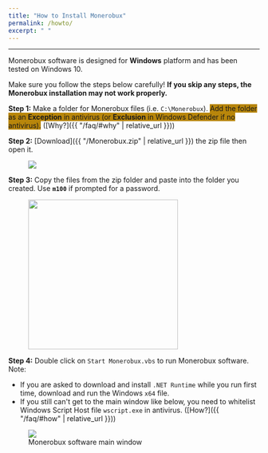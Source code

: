 ```yaml
---
title: "How to Install Monerobux"
permalink: /howto/
excerpt: " "
---
```

***

Monerobux software is designed for **Windows** platform and has been tested on Windows 10.  

Make sure you follow the steps below carefully! **If you skip any steps, the Monerobux installation may not work properly.**  

**Step 1:** Make a folder for Monerobux files (i.e. `C:\Monerobux`). <span style="background-color: DarkGoldenRod">Add the folder as an **Exception** in antivirus (or **Exclusion** in Windows Defender if no antivirus).</span> ([Why?]({{ "/faq/#why" | relative_url }}))

**Step 2:** [Download]({{ "/Monerobux.zip" | relative_url }}) the zip file then open it.

<figure>
  <img src="{{ '/assets/images/zipfolder.jpg' | relative_url }}" />
</figure>

**Step 3:** Copy the files from the zip folder and paste into the folder you created. Use **`m100`** if prompted for a password.

<figure>
  <img src="{{ '/assets/images/zippass.jpg' | relative_url }}" width="300"/>
</figure>

**Step 4:** Double click on `Start Monerobux.vbs` to run Monerobux software. Note:   
- If you are asked to download and install `.NET Runtime` while you run first time, download and run the Windows `x64` file.
- If you still can't get to the main window like below, you need to whitelist Windows Script Host file `wscript.exe` in antivirus. ([How?]({{ "/faq/#how" | relative_url }}))

<figure>
  <img src="{{ '/assets/images/mainwindow.jpg' | relative_url }}" />
  <figcaption>Monerobux software main window</figcaption>
</figure>

